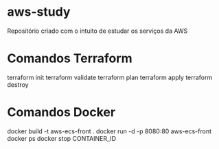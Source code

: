 # aws-study
Repositório criado com o intuito de estudar os serviços da AWS

# Comandos Terraform
terraform init
terraform validate
terraform plan
terraform apply
terraform destroy

# Comandos Docker
docker build -t aws-ecs-front .
docker run -d -p 8080:80 aws-ecs-front
docker ps
docker stop CONTAINER_ID